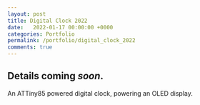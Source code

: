 ```yaml
---
layout: post
title: Digital Clock 2022
date:   2022-01-17 00:00:00 +0000
categories: Portfolio
permalink: /portfolio/digital_clock_2022
comments: true
---
```


## Details coming *soon*.

An ATTiny85 powered digital clock, powering an OLED display.